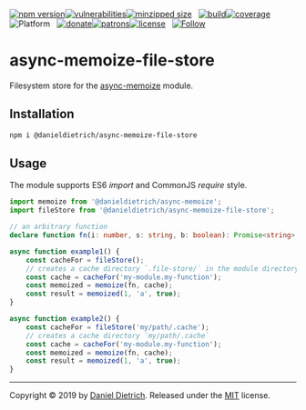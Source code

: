 [![npm version](https://img.shields.io/npm/v/@danieldietrich/async-memoize-file-store?logo=npm&style=flat-square)](https://www.npmjs.com/package/@danieldietrich/async-memoize-file-store/)[![vulnerabilities](https://img.shields.io/snyk/vulnerabilities/npm/@danieldietrich/async-memoize-file-store?style=flat-square)](https://snyk.io/test/npm/@danieldietrich/async-memoize-file-store)[![minzipped size](https://img.shields.io/bundlephobia/minzip/@danieldietrich/async-memoize-file-store?style=flat-square)](https://bundlephobia.com/result?p=@danieldietrich/async-memoize-file-store@latest)
&nbsp;
[![build](https://img.shields.io/travis/danieldietrich/async-memoize-file-store?logo=github&style=flat-square)](https://travis-ci.org/danieldietrich/async-memoize-file-store/)[![coverage](https://img.shields.io/codecov/c/github/danieldietrich/async-memoize-file-store?style=flat-square)](https://codecov.io/gh/danieldietrich/async-memoize-file-store/)
&nbsp;
![Platform](https://img.shields.io/badge/platform-Node%20v10%20%28ES6%2fES2015%29-decc47?logo=TypeScript&style=flat-square)
&nbsp;
[![donate](https://img.shields.io/badge/Donate-PayPal-blue.svg?logo=paypal&style=flat-square)](https://paypal.me/danieldietrich13)[![patrons](https://img.shields.io/liberapay/patrons/danieldietrich?style=flat-square)](https://liberapay.com/danieldietrich/)[![license](https://img.shields.io/github/license/danieldietrich/async-memoize-file-store?style=flat-square)](https://opensource.org/licenses/MIT/)
&nbsp;
[![Follow](https://img.shields.io/twitter/follow/danieldietrich?label=Follow&style=social)](https://twitter.com/danieldietrich/)

# async-memoize-file-store

Filesystem store for the [async-memoize](https://www.npmjs.com/package/@danieldietrich/async-memoize) module.

## Installation

```bash
npm i @danieldietrich/async-memoize-file-store
```

## Usage

The module supports ES6 _import_ and CommonJS _require_ style.

```ts
import memoize from '@danieldietrich/async-memoize';
import fileStore from '@danieldietrich/async-memoize-file-store';

// an arbitrary function
declare function fn(i: number, s: string, b: boolean): Promise<string>;

async function example1() {
    const cacheFor = fileStore();
    // creates a cache directory `.file-store/` in the module directory
    const cache = cacheFor('my-module.my-function');
    const memoized = memoize(fn, cache);
    const result = memoized(1, 'a', true);
}

async function example2() {
    const cacheFor = fileStore('my/path/.cache');
    // creates a cache directory `my/path/.cache`
    const cache = cacheFor('my-module.my-function');
    const memoized = memoize(fn, cache);
    const result = memoized(1, 'a', true);
}
```

---

Copyright &copy; 2019 by [Daniel Dietrich](cafebab3@gmail.com). Released under the [MIT](https://opensource.org/licenses/MIT/) license.